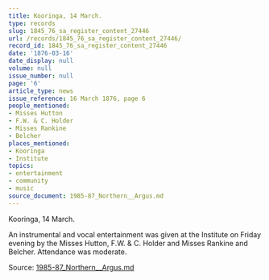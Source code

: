 ```yaml
---
title: Kooringa, 14 March.
type: records
slug: 1845_76_sa_register_content_27446
url: /records/1845_76_sa_register_content_27446/
record_id: 1845_76_sa_register_content_27446
date: '1876-03-16'
date_display: null
volume: null
issue_number: null
page: '6'
article_type: news
issue_reference: 16 March 1876, page 6
people_mentioned:
- Misses Hutton
- F.W. & C. Holder
- Misses Rankine
- Belcher
places_mentioned:
- Kooringa
- Institute
topics:
- entertainment
- community
- music
source_document: 1985-87_Northern__Argus.md
---
```


Kooringa, 14 March.

An instrumental and vocal entertainment was given at the Institute on Friday evening by the Misses Hutton, F.W. & C. Holder and Misses Rankine and Belcher.  Attendance was moderate.

Source: [1985-87_Northern__Argus.md](/downloads/markdown/1985-87_Northern__Argus.md)
